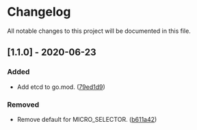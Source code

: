 # Changelog
All notable changes to this project will be documented in this file.

## [1.1.0] - 2020-06-23

### Added
- Add etcd to go.mod. ([79ed1d9](https://github.com/ProtocolONE/geoip-service/commit/79ed1d99402d16dfa8304c7a618b0183929f8c2d))

### Removed
- Remove default for MICRO_SELECTOR. ([b611a42](https://github.com/ProtocolONE/geoip-service/commit/b611a42cf6b62a3a4b12720bd88c6f1ee8547966))